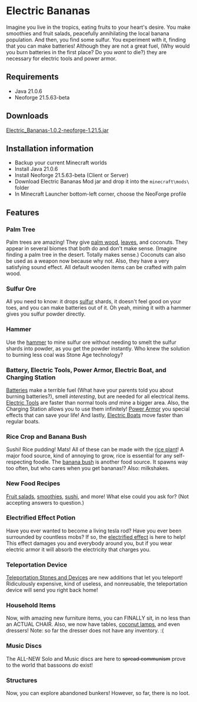 # Electric Bananas

Imagine you live in the tropics, eating fruits to your heart's 
desire. You make smoothies and fruit salads, peacefully annihilating
the local banana population.  And then, you find some sulfur. You 
experiment with it, finding that you can make batteries! Although 
they are not a great fuel, (Why would you burn batteries in the first
place? Do you _want_ to die?) they are necessary for electric tools and 
power armor. 

## Requirements
- Java 21.0.6
- Neoforge 21.5.63-beta

## Downloads
[Electric_Bananas-1.0.2-neoforge-1.21.5.jar](build/libs/Electric_Bananas-1.0.2-neoforge-1.21.5.jar)

## Installation information
- Backup your current Minecraft worlds
- Install Java 21.0.6
- Install Neoforge 21.5.63-beta (Client or Server)
- Download Electric Bananas Mod jar and drop it into the `minecraft\mods\` folder
- In Minecraft Launcher bottom-left corner, choose the NeoForge profile

## Features

### Palm Tree

Palm trees are amazing! They give
[palm wood](docs/palm.md), [leaves](docs/palm.md), and coconuts.
They appear in several biomes that both do and don't make sense. (Imagine finding a palm
tree in the desert. Totally makes sense.) Coconuts can also be used as a weapon now
because why not. Also, they have a very satisfying sound effect. All default wooden items can be
crafted with palm wood.

### Sulfur Ore

All you need to know: it drops [sulfur](docs/sulfur.md) shards, it doesn't feel good on
your toes, and you can make batteries out of it. Oh yeah, mining it
with a hammer gives you sulfur powder directly.

### Hammer
Use the [hammer](docs/hammer.md) to mine sulfur ore without needing to smelt the sulfur
shards into powder, as you get the powder instantly. Who knew the
solution to burning less coal was Stone Age technology?

### Battery, Electric Tools, Power Armor, Electric Boat, and Charging Station
[Batteries](docs/electric_stuff.md) make a terrible fuel (What have your parents told you about burning
batteries?), smell _interesting_, but are needed for all electrical
items. [Electric Tools](docs/electric_stuff.md) are faster than normal tools _and_ mine a bigger area. Also,
the Charging Station allows you to use them infinitely! [Power Armor](docs/electric_stuff.md)
you special effects that can save your life! And lastly, [Electric Boats](docs/electric_stuff.md)
move faster than regular boats.

### Rice Crop and Banana Bush
Sushi! Rice pudding! Mats! All of these can be made with the  [rice plant](docs/plants.md)!
A major food source, kind of annoying to grow,
rice is essential for any self-respecting foodie.  The
[banana bush](docs/plants.md) is another food source. It spawns way too often,
but who cares when you get bananas!? Also: milkshakes.

### New Food Recipes
[Fruit salads](docs/food.md), [smoothies](docs/food.md), [sushi](docs/food.md), and more! What else could you ask for?
(Not accepting answers to question.)

### Electrified Effect Potion
Have you ever wanted to become a living tesla rod? Have you ever been surrounded by countless mobs? If so, the
[electrified effect](docs/electrified_effect.md) is here to help! This effect damages you and everybody around you,
but if you wear electric armor it will absorb the electricity that charges you.

### Teleportation Device
[Teleportation Stones and Devices](docs/teleportation.md) are new additions that
let you teleport! Ridiculously expensive, kind of useless, and nonreusable, the
teleportation device will send you right back home!

### Household Items
Now, with amazing new furniture items, you can FINALLY sit, in no less than an ACTUAL CHAIR. Also,
we now have tables, [coconut lamps](docs/palm), and even dressers! Note: so far the dresser does
not have any inventory. :(

### Music Discs
The ALL-NEW Solo and Music discs are here to ~~spread communism~~ prove to the world that bassoons
_do_ exist!

### Structures
Now, you can explore abandoned bunkers! However, so far, there is no loot.